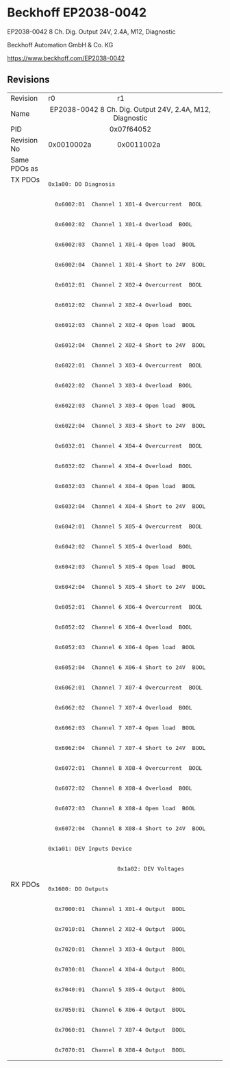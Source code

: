 # Beckhoff EP2038-0042

EP2038-0042 8 Ch. Dig. Output 24V, 2.4A, M12, Diagnostic

Beckhoff Automation GmbH & Co. KG

https://www.beckhoff.com/EP2038-0042

## Revisions
<table>
<tr >
<td>Revision</td>
<td><div class="foo">r0</div></td>
<td><div class="foo">r1</div></td>
</tr>
<tr >
<td>Name</td>
<td colspan=2 align="center"><div class="foo">EP2038-0042 8 Ch. Dig. Output 24V, 2.4A, M12, Diagnostic</div></td>
</tr>
<tr >
<td>PID</td>
<td colspan=2 align="center"><div class="foo">0x07f64052</div></td>
</tr>
<tr >
<td>Revision No</td>
<td><div class="foo">0x0010002a</div></td>
<td><div class="foo">0x0011002a</div></td>
</tr>
<tr >
<td>Same PDOs as</td>
<td colspan=2 align="center"><div class="foo"></div></td>
</tr>
<tr class="txpdo pdosection">
<td rowspan=35 valign=top>TX PDOs</td>
<td colspan=2 align="left"><pre>0x1a00: DO Diagnosis</pre></td>
<td></td>
</tr>
<tr class="txpdo">
<td colspan=2 align="left"><pre>  0x6002:01  Channel 1 X01-4 Overcurrent  BOOL</pre></td>
</tr>
<tr class="txpdo">
<td colspan=2 align="left"><pre>  0x6002:02  Channel 1 X01-4 Overload  BOOL</pre></td>
</tr>
<tr class="txpdo">
<td colspan=2 align="left"><pre>  0x6002:03  Channel 1 X01-4 Open load  BOOL</pre></td>
</tr>
<tr class="txpdo">
<td colspan=2 align="left"><pre>  0x6002:04  Channel 1 X01-4 Short to 24V  BOOL</pre></td>
</tr>
<tr class="txpdo">
<td colspan=2 align="left"><pre>  0x6012:01  Channel 2 X02-4 Overcurrent  BOOL</pre></td>
</tr>
<tr class="txpdo">
<td colspan=2 align="left"><pre>  0x6012:02  Channel 2 X02-4 Overload  BOOL</pre></td>
</tr>
<tr class="txpdo">
<td colspan=2 align="left"><pre>  0x6012:03  Channel 2 X02-4 Open load  BOOL</pre></td>
</tr>
<tr class="txpdo">
<td colspan=2 align="left"><pre>  0x6012:04  Channel 2 X02-4 Short to 24V  BOOL</pre></td>
</tr>
<tr class="txpdo">
<td colspan=2 align="left"><pre>  0x6022:01  Channel 3 X03-4 Overcurrent  BOOL</pre></td>
</tr>
<tr class="txpdo">
<td colspan=2 align="left"><pre>  0x6022:02  Channel 3 X03-4 Overload  BOOL</pre></td>
</tr>
<tr class="txpdo">
<td colspan=2 align="left"><pre>  0x6022:03  Channel 3 X03-4 Open load  BOOL</pre></td>
</tr>
<tr class="txpdo">
<td colspan=2 align="left"><pre>  0x6022:04  Channel 3 X03-4 Short to 24V  BOOL</pre></td>
</tr>
<tr class="txpdo">
<td colspan=2 align="left"><pre>  0x6032:01  Channel 4 X04-4 Overcurrent  BOOL</pre></td>
</tr>
<tr class="txpdo">
<td colspan=2 align="left"><pre>  0x6032:02  Channel 4 X04-4 Overload  BOOL</pre></td>
</tr>
<tr class="txpdo">
<td colspan=2 align="left"><pre>  0x6032:03  Channel 4 X04-4 Open load  BOOL</pre></td>
</tr>
<tr class="txpdo">
<td colspan=2 align="left"><pre>  0x6032:04  Channel 4 X04-4 Short to 24V  BOOL</pre></td>
</tr>
<tr class="txpdo">
<td colspan=2 align="left"><pre>  0x6042:01  Channel 5 X05-4 Overcurrent  BOOL</pre></td>
</tr>
<tr class="txpdo">
<td colspan=2 align="left"><pre>  0x6042:02  Channel 5 X05-4 Overload  BOOL</pre></td>
</tr>
<tr class="txpdo">
<td colspan=2 align="left"><pre>  0x6042:03  Channel 5 X05-4 Open load  BOOL</pre></td>
</tr>
<tr class="txpdo">
<td colspan=2 align="left"><pre>  0x6042:04  Channel 5 X05-4 Short to 24V  BOOL</pre></td>
</tr>
<tr class="txpdo">
<td colspan=2 align="left"><pre>  0x6052:01  Channel 6 X06-4 Overcurrent  BOOL</pre></td>
</tr>
<tr class="txpdo">
<td colspan=2 align="left"><pre>  0x6052:02  Channel 6 X06-4 Overload  BOOL</pre></td>
</tr>
<tr class="txpdo">
<td colspan=2 align="left"><pre>  0x6052:03  Channel 6 X06-4 Open load  BOOL</pre></td>
</tr>
<tr class="txpdo">
<td colspan=2 align="left"><pre>  0x6052:04  Channel 6 X06-4 Short to 24V  BOOL</pre></td>
</tr>
<tr class="txpdo">
<td colspan=2 align="left"><pre>  0x6062:01  Channel 7 X07-4 Overcurrent  BOOL</pre></td>
</tr>
<tr class="txpdo">
<td colspan=2 align="left"><pre>  0x6062:02  Channel 7 X07-4 Overload  BOOL</pre></td>
</tr>
<tr class="txpdo">
<td colspan=2 align="left"><pre>  0x6062:03  Channel 7 X07-4 Open load  BOOL</pre></td>
</tr>
<tr class="txpdo">
<td colspan=2 align="left"><pre>  0x6062:04  Channel 7 X07-4 Short to 24V  BOOL</pre></td>
</tr>
<tr class="txpdo">
<td colspan=2 align="left"><pre>  0x6072:01  Channel 8 X08-4 Overcurrent  BOOL</pre></td>
</tr>
<tr class="txpdo">
<td colspan=2 align="left"><pre>  0x6072:02  Channel 8 X08-4 Overload  BOOL</pre></td>
</tr>
<tr class="txpdo">
<td colspan=2 align="left"><pre>  0x6072:03  Channel 8 X08-4 Open load  BOOL</pre></td>
</tr>
<tr class="txpdo">
<td colspan=2 align="left"><pre>  0x6072:04  Channel 8 X08-4 Short to 24V  BOOL</pre></td>
</tr>
<tr class="txpdo pdosection">
<td colspan=2 align="left"><pre>0x1a01: DEV Inputs Device</pre></td>
</tr>
<tr class="txpdo pdosection">
<td></td>
<td><pre>0x1a02: DEV Voltages</pre></td>
</tr>
<tr class="rxpdo pdosection">
<td rowspan=9 valign=top>RX PDOs</td>
<td colspan=2 align="left"><pre>0x1600: DO Outputs</pre></td>
<td></td>
</tr>
<tr class="rxpdo">
<td colspan=2 align="left"><pre>  0x7000:01  Channel 1 X01-4 Output  BOOL</pre></td>
</tr>
<tr class="rxpdo">
<td colspan=2 align="left"><pre>  0x7010:01  Channel 2 X02-4 Output  BOOL</pre></td>
</tr>
<tr class="rxpdo">
<td colspan=2 align="left"><pre>  0x7020:01  Channel 3 X03-4 Output  BOOL</pre></td>
</tr>
<tr class="rxpdo">
<td colspan=2 align="left"><pre>  0x7030:01  Channel 4 X04-4 Output  BOOL</pre></td>
</tr>
<tr class="rxpdo">
<td colspan=2 align="left"><pre>  0x7040:01  Channel 5 X05-4 Output  BOOL</pre></td>
</tr>
<tr class="rxpdo">
<td colspan=2 align="left"><pre>  0x7050:01  Channel 6 X06-4 Output  BOOL</pre></td>
</tr>
<tr class="rxpdo">
<td colspan=2 align="left"><pre>  0x7060:01  Channel 7 X07-4 Output  BOOL</pre></td>
</tr>
<tr class="rxpdo">
<td colspan=2 align="left"><pre>  0x7070:01  Channel 8 X08-4 Output  BOOL</pre></td>
</tr>
</table>
